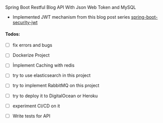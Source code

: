 Spring Boot Restful Blog API With Json Web Token and MySQL

- Implemented JWT mechanism from this blog post series
[spring-boot-security-jwt](https://www.callicoder.com/spring-boot-spring-security-jwt-mysql-react-app-part-2/)

#### Todos:
  - [ ] fix errors and bugs
  - [ ] Dockerize Project
  - [ ] İmplement Caching with redis
  - [ ] try to use elasticsearch in this project
  - [ ] try to implement RabbitMQ on this project
  - [ ] try to deploy it to DigitalOcean or Heroku
  - [ ] experiment CI/CD on it 
  - [ ] Write tests for API
  
  
